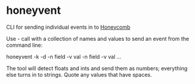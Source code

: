 # honeyvent
CLI for sending individual events in to [Honeycomb](https://honeycomb.io/docs)

Use - call with a collection of names and values to send an event from the
command line:

honeyvent -k <writekey> -d <dataset> -n field -v val -n field -v val ...

The tool will detect floats and ints and send them as numbers; everything else
turns in to strings.  Quote any values that have spaces.
